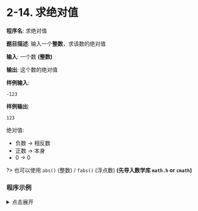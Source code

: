 # 2-14. 求绝对值

**程序名**: 求绝对值

**题目描述**: 输入一个**整数**，求该数的绝对值

**输入**: 一个数 **(整数)**

**输出**: 这个数的绝对值

**样例输入**:
```text
-123
```

**样例输出**:
```text
123
```

绝对值:

- 负数 -> 相反数
- 正数 -> 本身
- 0 -> 0

?> 也可以使用 `abs()` (整数) / `fabs()` (浮点数) **(先导入数学库 `math.h` or `cmath`)**

### 程序示例

<details>
<summary>点击展开</summary>

```cpp
#include <iostream>
using namespace std;

int main() {
    int n;
    cin >> n;
    if (n < 0) {
        // <
        cout << -n << endl;
    } else {
        // >= / ==
        cout << n << endl;
    }

    return 0;
}
```

```output
< -123456
> 123456
```

</details>